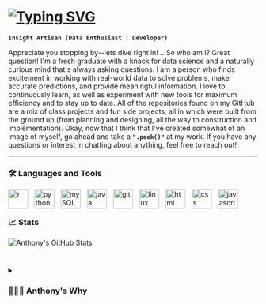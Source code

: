# <a href="https://git.io/typing-svg"><img src="https://readme-typing-svg.demolab.com?font=Fira+Code&weight=500&size=35&pause=1000&color=F7F7F7&width=435&lines=Anthony+Randall" alt="Typing SVG" /></a>

**`Insight Artisan (Data Enthusiast | Developer)`**

Appreciate you stopping by--lets dive right in! ...So who am I? Great question! I'm a fresh graduate with a knack for data science and a naturally curious mind that's always asking questions. I am a person who finds excitement in working with real-world data to solve problems, make accurate predictions, and provide meaningful information. I love to continuously learn, as well as experiment with new tools for maximum efficiency and to stay up to date. All of the repositories found on my GitHub are a mix of class projects and fun side projects, all in which were built from the ground up (from planning and designing, all the way to construction and implementation). Okay, now that I think that I've created somewhat of an image of myself, go ahead and take a **`".peek()"`** at my work. If you have any questions or interest in chatting about anything, feel free to reach out!

</p>

---

### 🛠 Languages and Tools

<img align="left" alt="r" width="40px" style="padding-right:10px;" src="https://cdn.jsdelivr.net/gh/devicons/devicon@latest/icons/r/r-original.svg" />
<img align="left" alt="python" width="40px" style="padding-right:10px;" src="https://cdn.jsdelivr.net/gh/devicons/devicon@latest/icons/python/python-original.svg" />
<img align="left" alt="mySQL" width="40px" style="padding-right:10px;" src="https://cdn.jsdelivr.net/gh/devicons/devicon@latest/icons/mysql/mysql-original-wordmark.svg" />
<img align="left" alt="java" width="40px" style="padding-right:10px;" src="https://cdn.jsdelivr.net/gh/devicons/devicon@latest/icons/java/java-original.svg" />
<img align="left" alt="git" width="40px" style="padding-right:10px;" src="https://cdn.jsdelivr.net/gh/devicons/devicon@latest/icons/git/git-original.svg" />
<img align="left" alt="linux" width="40px" style="padding-right:10px;" src="https://cdn.jsdelivr.net/gh/devicons/devicon@latest/icons/linux/linux-original.svg" />
<img align="left" alt="html" width="40px" style="padding-right:10px;" src="https://cdn.jsdelivr.net/gh/devicons/devicon@latest/icons/html5/html5-plain.svg" />        
<img align="left" alt="css" width="40px" style="padding-right:10px;" src="https://cdn.jsdelivr.net/gh/devicons/devicon@latest/icons/css3/css3-plain.svg" />
<img align="left" alt="javascript" width="40px" style="padding-right:10px;" src="https://cdn.jsdelivr.net/gh/devicons/devicon@latest/icons/javascript/javascript-plain.svg" />
<br/>

#

### 📈 Stats

![Anthony's GitHub Stats](https://github-readme-stats.vercel.app/api?username=AnthonyCRandall&theme=rose_pine&show_icons=true&rank_icon=github)

#

<details>
  <summary><h3>👨🏾‍💻 Anthony's Why </summary>
    I decided to dive into the world of digital development because, quite frankly, I was terrified of it-- the idea of being hacked, the scary looking syntax, bug-ridden scripts, etc. But that intimidation turned into intrigue. Now, I love working with it, from data science, to frontend development, to even databases. My journey all started from tackling my fear of the unknown, and im still only getting started.
</details>
